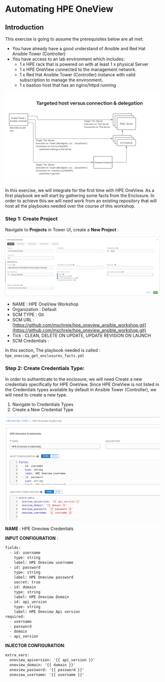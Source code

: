 # Automating HPE OneView

## Introduction

This exercise is going to assume the prerequisites below are all met:

* You have already have a good understand of Ansible and Red Hat Ansible Tower (Controller)
* You have access to an lab environment which includes:
    * 1 x HPE rack that is powered on with at least 1 x physical Server
    * 1 x HPE OneView connected to the management network.
    * 1 x Red Hat Ansible Tower (Controller) instance with valid subscription to manage the environment.
    * 1 x bastion host that has an nginx/httpd running

![ans-wksp-01](/images/ansible-workshop-illustration-04.png)


In this exercise, we will integrate for the first time with HPE OneView. As a first playbook we will start by gathering some facts from the Enclosure.
In order to achieve this we will need work from an existing repository that will host all the playbooks needed over the course of this workshop.


### Step 1: Create Project

Navigate to **Projects** in Tower UI, create a **New Project** :

![Create-Prj](/images/create-prj.png)

* NAME : HPE OneView Workshop
* Organization : Default
* SCM TYPE : Git
* SCM URL :[https://github.com/mschreie/hpe_oneview_ansible_workshop.git](https://github.com/mschreie/hpe_oneview_ansible_workshop.git)
* Tick : CLEAN, DELETE ON UPDATE, UPDATE REVISION ON LAUNCH
* SCM Credentials : <YOUR GITHUB Credentials>


In this section, The playbook needed is called :  ```hpe_oneview_get_enclosures_facts.yml```

### Step 2: Create Credentials Type:

In order to authenticate to the enclosure, we will need Create a new credentials specifically for HPE OneView. Since HPE OneView is not listed in the Credentials types available by default in Ansible Tower (Controller), we will need to create a new type.

1. Navigate to Credentials Types
2. Create a New Credential Type

![Create-Cred-Type](/images/create-creds-type.png)

**NAME** : HPE Oneview Credentials

**INPUT CONFIGURATION** :

```
fields:
  - id: username
    type: string
    label: HPE Oneview username
  - id: password
    type: string
    label: HPE Oneview password
    secret: true
  - id: domain
    type: string
    label: HPE Oneview Domain
  - id: api_version
    type: string
    label: HPE Oneview Api version
required:
  - username
  - password
  - domain
  - api_version
```

**INJECTOR CONFIGURATION**:

```
extra_vars:
  oneview_apiversion: '{{ api_version }}'
  oneview_domain: '{{ domain }}'
  oneview_password: '{{ password }}'
  oneview_username: '{{ username }}'
```
